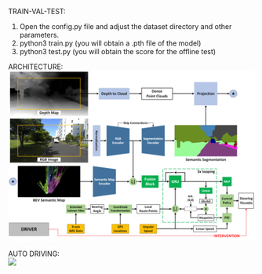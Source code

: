 TRAIN-VAL-TEST:
1. Open the config.py file and adjust the dataset directory and other parameters.
2. python3 train.py (you will obtain a .pth file of the model)
3. python3 test.py (you will obtain the score for the offline test)


ARCHITECTURE:\
<img src="docs/xr14_arch.png" width="600">


AUTO DRIVING:\
<img src="docs/xr14_2022-06-17_run_2022-06-09_route21.gif" width="600">
